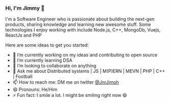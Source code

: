 ### Hi, I'm Jimmy 👋

I'm a Software Engineer who is passionate about building the next-gen products, sharing knowledge and learning new awesome stuff. Some technologies I enjoy working with include Node.js, C++, MongoDb, Vuejs, ReactJs and PHP

Here are some ideas to get you started:

- 🔭 I’m currently working on my ideas and contributing to open source
- 🌱 I’m currently learning DSA
- 👯 I’m looking to collaborate on anything
- 💬 Ask me about Distributed systems | JS | M(P)ERN | MEVN | PHP | C++ | Football
- 📫 How to reach me:  DM me on twitter [@JnrJimoh](https://twitter.com/JnrJimoh)
- 😄 Pronouns: He/Him
- ⚡ Fun fact: I smile a lot. I might be smiling right now 😄
